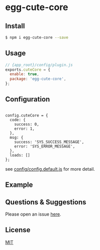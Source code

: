 # egg-cute-core

<!--
Description here.
-->

## Install

```bash
$ npm i egg-cute-core --save
```

## Usage

```js
// {app_root}/config/plugin.js
exports.cuteCore = {
  enable: true,
  package: 'egg-cute-core',
};
```

## Configuration

``` 

config.cuteCore = {
  code: {
    success: 0,
    error: 1,
  },
  msg: {
    success: 'SYS_SUCCESS_MESSAGE',
    error: 'SYS_ERROR_MESSAGE',
  },
  loads: []
};

```

see [config/config.default.js](config/config.default.js) for more detail.

## Example

<!-- example here -->

## Questions & Suggestions

Please open an issue [here](https://github.com/eggjs/egg/issues).

## License

[MIT](LICENSE)
